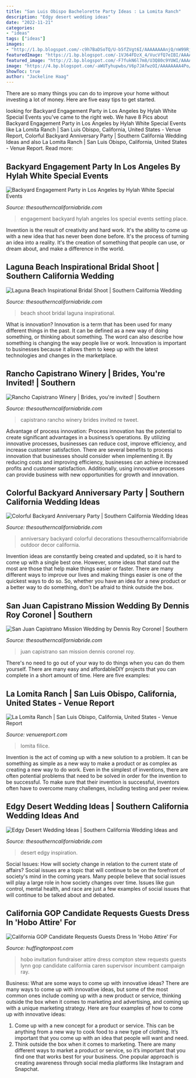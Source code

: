 ```yaml
---
title: "San Luis Obispo Bachelorette Party Ideas : La Lomita Ranch"
description: "Edgy desert wedding ideas"
date: "2022-11-21"
categories:
- "ideas"
tags: ["ideas"]
images:
- "http://1.bp.blogspot.com/-c9h7BaDSoTQ/U-b5fZVgt6I/AAAAAAAAnjQ/nW99Rj94l3g/s1600/Los+Rios.jpg"
featuredImage: "https://1.bp.blogspot.com/-1VJ64FDzX_4/VucVfQ7eIBI/AAAAAAAA2CY/qqz2TARTdegVxuJuFB_3E8ehPUNgm59xw/s1600/colorful-backyard-party-sierra-solis-photography-19.jpg"
featured_image: "http://2.bp.blogspot.com/-F7fukN6l7m8/U3Q80c9YUWI/AAAAAAAAkVM/kG6WgLEoT-0/s1600/beach-bridal-shoot-08.jpg"
image: "https://4.bp.blogspot.com/-aWUTyhupwbs/V6p7JAfwzOI/AAAAAAAA4Po/ZJAIlaqzLyoEHvTpT7yALqOU6ZuJYR-bACLcB/s1600/backyard_engagement_party_ideas_09.jpg"
ShowToc: true
author: "Jackeline Haag"
---
```



There are so many things you can do to improve your home without investing a lot of money. Here are five easy tips to get started.

	

		
looking for Backyard Engagement Party in Los Angeles by Hylah White Special Events you've came to the right web. We have 8 Pics about Backyard Engagement Party in Los Angeles by Hylah White Special Events like La Lomita Ranch | San Luis Obispo, California, United States - Venue Report, Colorful Backyard Anniversary Party | Southern California Wedding Ideas and also La Lomita Ranch | San Luis Obispo, California, United States - Venue Report. Read more:
		
    
## Backyard Engagement Party In Los Angeles By Hylah White Special Events

<img loading=lazy src="https://4.bp.blogspot.com/-aWUTyhupwbs/V6p7JAfwzOI/AAAAAAAA4Po/ZJAIlaqzLyoEHvTpT7yALqOU6ZuJYR-bACLcB/s1600/backyard_engagement_party_ideas_09.jpg" onerror="this.onerror=null;this.src='https://tse3.mm.bing.net/th?id=OIP.F37jm2rpJbytzei11fEt2wHaFj&amp;pid=15.1';" alt="Backyard Engagement Party in Los Angeles by Hylah White Special Events">

_Source: thesoutherncaliforniabride.com_

>engagement backyard hylah angeles los special events setting place. 

	

Invention is the result of creativity and hard work. It's the ability to come up with a new idea that has never been done before. It's the process of turning an idea into a reality. It's the creation of something that people can use, or dream about, and make a difference in the world.

    
## Laguna Beach Inspirational Bridal Shoot | Southern California Wedding

<img loading=lazy src="http://2.bp.blogspot.com/-F7fukN6l7m8/U3Q80c9YUWI/AAAAAAAAkVM/kG6WgLEoT-0/s1600/beach-bridal-shoot-08.jpg" onerror="this.onerror=null;this.src='https://tse2.mm.bing.net/th?id=OIP.e8OyM-vM7HIh8sZREVgyuAHaLF&amp;pid=15.1';" alt="Laguna Beach Inspirational Bridal Shoot | Southern California Wedding">

_Source: thesoutherncaliforniabride.com_

>beach shoot bridal laguna inspirational. 

	

What is innovation?
Innovation is a term that has been used for many different things in the past. It can be defined as a new way of doing something, or thinking about something. The word can also describe how something is changing the way people live or work. Innovation is important to businesses because it allows them to keep up with the latest technologies and changes in the marketplace.

    
## Rancho Capistrano Winery | Brides, You&#039;re Invited! | Southern

<img loading=lazy src="http://1.bp.blogspot.com/-c9h7BaDSoTQ/U-b5fZVgt6I/AAAAAAAAnjQ/nW99Rj94l3g/s1600/Los+Rios.jpg" onerror="this.onerror=null;this.src='https://tse1.mm.bing.net/th?id=OIP.iSTO7WCSpZ45I0e2PddvOQHaId&amp;pid=15.1';" alt="Rancho Capistrano Winery | Brides, you&#039;re invited! | Southern">

_Source: thesoutherncaliforniabride.com_

>capistrano rancho winery brides invited re tweet. 

	

Advantage of process innovation:
Process innovation has the potential to create significant advantages in a business’s operations. By utilizing innovative processes, businesses can reduce cost, improve efficiency, and increase customer satisfaction.
There are several benefits to process innovation that businesses should consider when implementing it. By reducing costs and improving efficiency, businesses can achieve increased profits and customer satisfaction. Additionally, using innovative processes can provide business with new opportunities for growth and innovation.

    
## Colorful Backyard Anniversary Party | Southern California Wedding Ideas

<img loading=lazy src="https://1.bp.blogspot.com/-1VJ64FDzX_4/VucVfQ7eIBI/AAAAAAAA2CY/qqz2TARTdegVxuJuFB_3E8ehPUNgm59xw/s1600/colorful-backyard-party-sierra-solis-photography-19.jpg" onerror="this.onerror=null;this.src='https://tse1.mm.bing.net/th?id=OIP.ixY4UPbQkxrIsnjm5jBTdgHaLH&amp;pid=15.1';" alt="Colorful Backyard Anniversary Party | Southern California Wedding Ideas">

_Source: thesoutherncaliforniabride.com_

>anniversary backyard colorful decorations thesoutherncaliforniabride outdoor decor california. 

	

Invention ideas are constantly being created and updated, so it is hard to come up with a single best one. However, some ideas that stand out the most are those that help make things easier or faster. There are many different ways to improve our lives and making things easier is one of the quickest ways to do so. So, whether you have an idea for a new product or a better way to do something, don’t be afraid to think outside the box.

    
## San Juan Capistrano Mission Wedding By Dennis Roy Coronel | Southern

<img loading=lazy src="https://1.bp.blogspot.com/-HufRqtQFlG4/VtTEmFnZTaI/AAAAAAAA15I/NSe4reeSYX4/s1600/san-juan-capistrano-wedding-05.jpg" onerror="this.onerror=null;this.src='https://tse3.mm.bing.net/th?id=OIP.JSe65wLOCbBclGaRTnXt6QHaLH&amp;pid=15.1';" alt="San Juan Capistrano Mission Wedding by Dennis Roy Coronel | Southern">

_Source: thesoutherncaliforniabride.com_

>juan capistrano san mission dennis coronel roy. 

	

There's no need to go out of your way to do things when you can do them yourself. There are many easy and affordableDIY projects that you can complete in a short amount of time. Here are five examples: 

    
## La Lomita Ranch | San Luis Obispo, California, United States - Venue Report

<img loading=lazy src="https://d3emaq2p21aram.cloudfront.net/media/cache/venue_featured/uploads/venues/37083/LaLomitaRanch-FiliceImages-03.jpg" onerror="this.onerror=null;this.src='https://tse3.mm.bing.net/th?id=OIP.-pyYL0FYL6JZv-qUf0oePQHaE8&amp;pid=15.1';" alt="La Lomita Ranch | San Luis Obispo, California, United States - Venue Report">

_Source: venuereport.com_

>lomita filice. 

	

Invention is the act of coming up with a new solution to a problem. It can be something as simple as a new way to make a product or as complex as creating a new way to do work. Even in the simplest of inventions, there are often potential problems that need to be solved in order for the invention to be successful. To make sure that their invention is successful, inventors often have to overcome many challenges, including testing and peer review.

    
## Edgy Desert Wedding Ideas | Southern California Wedding Ideas And

<img loading=lazy src="https://4.bp.blogspot.com/-nslReofbwSY/W_WTeIyMYBI/AAAAAAAA_nw/ddwqim7-BUIVPfIQQks7XY42TFoHe_w1wCLcBGAs/s1600/desert-wedding-ideas-13.jpg" onerror="this.onerror=null;this.src='https://tse3.mm.bing.net/th?id=OIP.qHk0HjLrLdCKcLrVytMTeAHaLG&amp;pid=15.1';" alt="Edgy Desert Wedding Ideas | Southern California Wedding Ideas and">

_Source: thesoutherncaliforniabride.com_

>desert edgy inspiration. 

	

Social Issues: How will society change in relation to the current state of affairs?
Social issues are a topic that will continue to be on the forefront of society's mind in the coming years. Many people believe that social issues will play a large role in how society changes over time. Issues like gun control, mental health, and race are just a few examples of social issues that will continue to be talked about and debated.

    
## California GOP Candidate Requests Guests Dress In &#039;Hobo Attire&#039; For

<img loading=lazy src="http://i.huffpost.com/gen/2028518/thumbs/o-HOBO-STEW-FUNDRAISER-INVITATION-FOR-LYNN-COMPTON-570.jpg?6" onerror="this.onerror=null;this.src='https://tse4.mm.bing.net/th?id=OIP.QfbNz7XFAqeVLjNZINnWoAHaJ4&amp;pid=15.1';" alt="California GOP Candidate Requests Guests Dress In &#039;Hobo Attire&#039; For">

_Source: huffingtonpost.com_

>hobo invitation fundraiser attire dress compton stew requests guests lynn gop candidate california caren supervisor incumbent campaign ray. 

	

Business: What are some ways to come up with innovative ideas?
There are many ways to come up with innovative ideas, but some of the most common ones include coming up with a new product or service, thinking outside the box when it comes to marketing and advertising, and coming up with a unique marketing strategy. Here are four examples of how to come up with innovative ideas: 
1. Come up with a new concept for a product or service. This can be anything from a new way to cook food to a new type of clothing. It’s important that you come up with an idea that people will want and need. 
2. Think outside the box when it comes to marketing. There are many different ways to market a product or service, so it’s important that you find one that works best for your business. One popular approach is creating awareness through social media platforms like Instagram and Snapchat.


